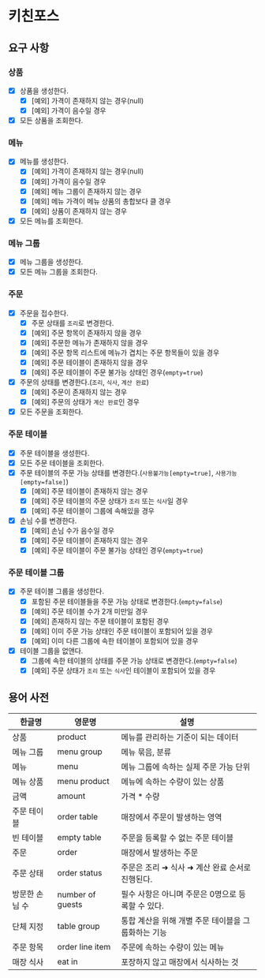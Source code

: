 # 키친포스

## 요구 사항

### 상품
* [x] 상품을 생성한다.
  * [x] [예외] 가격이 존재하지 않는 경우(null)
  * [x] [예외] 가격이 음수일 경우
* [x] 모든 상품을 조회한다.

### 메뉴
* [x] 메뉴를 생성한다.
  * [x] [예외] 가격이 존재하지 않는 경우(null)
  * [x] [예외] 가격이 음수일 경우
  * [x] [예외] 메뉴 그룹이 존재하지 않는 경우
  * [x] [예외] 메뉴 가격이 메뉴 상품의 총합보다 클 경우
  * [x] [예외] 상품이 존재하지 않는 경우
* [x] 모든 메뉴를 조회한다.

### 메뉴 그룹
* [x] 메뉴 그룹을 생성한다.
* [x] 모든 메뉴 그룹을 조회한다.

### 주문
* [x] 주문을 접수한다.
  * [x] 주문 상태를 `조리`로 변경한다.
  * [x] [예외] 주문 항목이 존재하지 않을 경우
  * [x] [예외] 주문한 메뉴가 존재하지 않을 경우
  * [x] [예외] 주문 항목 리스트에 메뉴가 겹치는 주문 항목들이 있을 경우
  * [x] [예외] 주문 테이블이 존재하지 않을 경우
  * [x] [예외] 주문 테이블이 주문 불가능 상태인 경우(`empty=true`)
* [x] 주문의 상태를 변경한다.(`조리`, `식사`, `계산 완료`)
  * [x] [예외] 주문이 존재하지 않는 경우
  * [x] [예외] 주문의 상태가 `계산 완료`인 경우
* [x] 모든 주문을 조회한다.

### 주문 테이블
* [x] 주문 테이블을 생성한다.
* [x] 모든 주문 테이블을 조회한다.
* [x] 주문 테이블의 주문 가능 상태를 변경한다.(`사용불가능[empty=true]`, `사용가능[empty=false]`)
  * [x] [예외] 주문 테이블이 존재하지 않는 경우
  * [x] [예외] 주문 테이블의 주문 상태가 `조리` 또는 `식사`일 경우
  * [x] [예외] 주문 테이블이 그룹에 속해있을 경우
* [x] 손님 수를 변경한다.
  * [x] [예외] 손님 수가 음수일 경우
  * [x] [예외] 주문 테이블이 존재하지 않는 경우
  * [x] [예외] 주문 테이블이 주문 불가능 상태인 경우(`empty=true`)

### 주문 테이블 그룹 
* [x] 주문 테이블 그룹을 생성한다.
  * [x] 포함된 주문 테이블들을 주문 가능 상태로 변경한다.(`empty=false`)
  * [x] [예외] 주문 테이블 수가 2개 미만일 경우
  * [x] [예외] 존재하지 않는 주문 테이블이 포함된 경우
  * [x] [예외] 이미 주문 가능 상태인 주문 테이블이 포함되어 있을 경우
  * [x] [예외] 이미 다른 그룹에 속한 테이블이 포함되어 있을 경우
* [x] 테이블 그룹을 없앤다.
  * [x] 그룹에 속한 테이블의 상태를 주문 가능 상태로 변경한다.(`empty=false`)
  * [x] [예외] 주문 상태가 `조리` 또는 `식사`인 테이블이 포함되어 있을 경우

## 용어 사전

| 한글명 | 영문명 | 설명 |
| --- | --- | --- |
| 상품 | product | 메뉴를 관리하는 기준이 되는 데이터 |
| 메뉴 그룹 | menu group | 메뉴 묶음, 분류 |
| 메뉴 | menu | 메뉴 그룹에 속하는 실제 주문 가능 단위 |
| 메뉴 상품 | menu product | 메뉴에 속하는 수량이 있는 상품 |
| 금액 | amount | 가격 * 수량 |
| 주문 테이블 | order table | 매장에서 주문이 발생하는 영역 |
| 빈 테이블 | empty table | 주문을 등록할 수 없는 주문 테이블 |
| 주문 | order | 매장에서 발생하는 주문 |
| 주문 상태 | order status | 주문은 조리 ➜ 식사 ➜ 계산 완료 순서로 진행된다. |
| 방문한 손님 수 | number of guests | 필수 사항은 아니며 주문은 0명으로 등록할 수 있다. |
| 단체 지정 | table group | 통합 계산을 위해 개별 주문 테이블을 그룹화하는 기능 |
| 주문 항목 | order line item | 주문에 속하는 수량이 있는 메뉴 |
| 매장 식사 | eat in | 포장하지 않고 매장에서 식사하는 것 |
